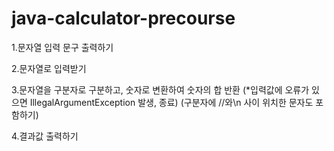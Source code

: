 # java-calculator-precourse

1.문자열 입력 문구 출력하기

2.문자열로 입력받기

3.문자열을 구분자로 구분하고, 숫자로 변환하여 숫자의 합 반환
(*입력값에 오류가 있으면 IllegalArgumentException 발생, 종료)
(구분자에 //와\n 사이 위치한 문자도 포함하기)

4.결과값 출력하기

